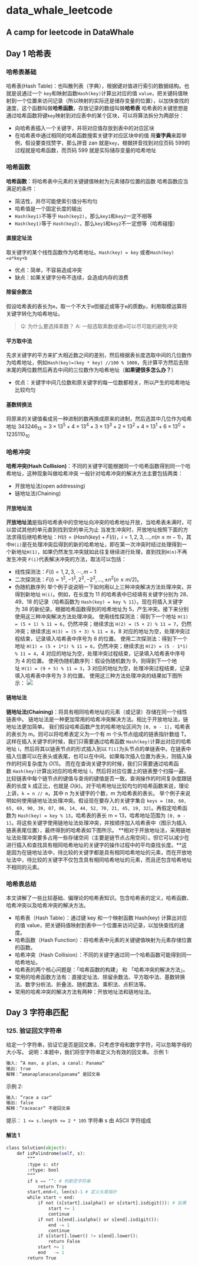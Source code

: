 # data_whale_leetcode
A camp for leetcode in DataWhale
---
## Day 1  哈希表
### 哈希表基础
哈希表(Hash Table)：也叫散列表（字典），根据键对值进行索引的数据结构。也就是说通过一个 `key`和映射函数`Hash(key)`计算出对应的值 `value`，把关键码值映射到一个位置来访问记录（所以映射的实际还是储存变量的位置），以加快查找的速度，这个函数叫做**哈希函数**，存放记录的数组叫做**哈希表**
哈希表的关键思想是通过哈希函数将键`key`映射到对应表中的某个区块，可以将算法拆分为两部分：
- 向哈希表插入一个关键字，并将对应值存放到表中的对应区块
- 在哈希表中通过相同的哈希函数搜索关键字对应区块中的值
用**查字典**来距举例，假设要查找赞字，那么拼音 zan 就是`key`，根据拼音找到对应页码 599的过程就是哈希函数，而页码 599 就是实际储存变量的哈希地址
### 哈希函数
**哈希函数**：将哈希表中元素的关键键值映射为元素储存位置的函数
哈希函数应当满足的条件：
- 简洁性，并尽可能使索引值分布均匀
- 哈希值是一个固定长度的输出
- `Hash(key1)`不等于 `Hash(key2)`，那么`key1`和`key2`一定不相等
- `Hash(key1)`等于 `Hash(key2)`，那么`key1`和`key2`不一定想等（哈希碰撞）
#### 直接定址法
取关键字的某个线性函数作为哈希地址。`Hash(key) = key` 或者`Hash(key) =a*key+b `
- 优点：简单，不容易造成冲突
- 缺点：如果关键字分布不连续，会造成内存的浪费
#### 除留余数法
假设哈希表的表长为`m`，取一个不大于`m`但接近或等于`m`的质数`p`，利用取模运算将关键字转化为哈希地址。
>Q: 为什么要选择素数？
> A: 一般选取素数或者`m`可以尽可能的避免冲突
#### 平方取中法
先求关键字的平方来扩大相近数之间的差别，然后根据表长度选取中间的几位数作为哈希地址，例如`Hash(key)=(key * key) //100 % 1000`，先计算平方然后去除末尾的两位数然后再去中间的三位数作为哈希地址（**如果键很多怎么办？**）
- 优点：关键字中间几位数和原关键字的每一位数都相关，所以产生的哈希地址比较均匀

#### 基数转换法
将原来的关键值看成另一种进制的数再换成原来的进制，然后选其中几位作为哈希地址 
$343246_{13} = 3 \times 13^5 + 4 \times 13^4 + 3 \times 13^3 + 2 \times 13^2 + 4 \times 13^1 + 6 \times 13^0 = 1235110_{10}$
### 哈希冲突
**哈希冲突(Hash Collision)**：不同的关键字可能根据同一个哈希函数得到同一个哈希地址，这种现象叫做哈希冲突
一般针对哈希冲突的解决方法主要包括两类：
- 开放地址法(open addressing)
- 链地址法(Chaining)
#### 开放地址法
**开放地址法**是指将哈希表中的空地址向冲突的哈希地址开放，当哈希表未满时，可以尝试其他的单元直到找到空的单元为止
当发生冲突时，开放地址按照下面的方法求得后继哈希地址：$H(i) = (Hash(key)+F(i))%m$，$i=1,2,3,...,n(n\leq m-1)$，其中`H(i)`是在处理冲突后得到的新的哈希地址，即在第一次冲突时经过处理得到一个新地址`H(1)`，如果仍然发生冲突就如此往复继续进行处理，直到找到`H(n)`不再发生冲突
`F(i)`代表解决冲突的方法，取法可以包括：
- 线性探测法：$F(i)=1,2,3,\cdots,m-1$
- 二次探测法：$F(i) = 1^2, -1^2, 2^2, -2^2, ..., \pm n^2(n \le m / 2)$。
- 伪随机数序列
举个例子说说明一下如何用以上三种冲突解决方法处理冲突，并得到新地址 `H(i)`。例如，在长度为 11 的哈希表中已经填有关键字分别为 28、49、18 的记录（哈希函数为 `Hash(key) = key % 11`）。现在将插入关键字为 38 的新纪录。根据哈希函数得到的哈希地址为 5，产生冲突。接下来分别使用这三种冲突解决方法处理冲突。
使用线性探测法：得到下一个地址 `H(1) = (5 + 1) % 11 = 6`，仍然冲突；继续求出 `H(2) = (5 + 2) % 11 = 7`，仍然冲突；继续求出 `H(3) = (5 + 3) % 11 = 8`，8 对应的地址为空，处理冲突过程结束，记录填入哈希表中序号为 8 的位置。
使用二次探测法：得到下一个地址 `H(1) = (5 + 1*1) % 11 = 6`，仍然冲突；继续求出 `H(2) = (5 - 1*1) % 11 = 4`，4 对应的地址为空，处理冲突过程结束，记录填入哈希表中序号为 4 的位置。
使用伪随机数序列：假设伪随机数为 9，则得到下一个地址 `H(1) = (9 + 5) % 11 = 3`，3 对应的地址为空，处理冲突过程结束，记录填入哈希表中序号为 3 的位置。
使用这三种方法处理冲突的结果如下图所示：
![](/_image/2022-05-16/72fd6d4ad61e0eff4f06e5894e8dc707.png?c=1)
#### 链地址法
**链地址法(Chaining)**：将具有相同哈希地址的元素（或记录）存储在同一个线性链表中。
链地址法是一种更加常用的哈希冲突解决方法。相比于开放地址法，链地址法更加简单。
我们假设哈希函数产生的哈希地址区间为 `[0, m - 1]`，哈希表的表长为 m。则可以将哈希表定义为一个有 m 个头节点组成的链表指针数组 T。
这样在插入关键字的时候，我们只需要通过哈希函数 `Hash(key)`计算出对应的哈希地址 i，然后将其以链表节点的形式插入到以 `T[i]`为头节点的单链表中。在链表中插入位置可以在表头或表尾，也可以在中间。如果每次插入位置为表头，则插入操作的时间复杂度为 $O(1)$。
而在在查询关键字的时候，我们只需要通过哈希函数 `Hash(key)`计算出对应的哈希地址 i，然后将对应位置上的链表整个扫描一遍，比较链表中每个链节点的键值与查询的键值是否一致。查询操作的时间复杂度跟链表的长度 k 成正比，也就是 $O(k)$。对于哈希地址比较均匀的哈希函数来说，理论上讲，`k = n // m`，其中 n 为关键字的个数，m 为哈希表的表长。
举个例子来说明如何使用链地址法处理冲突。假设现在要存入的关键字集合 `keys = [88, 60, 65, 69, 90, 39, 07, 06, 14, 44, 52, 70, 21, 45, 19, 32]`。再假定哈希函数为 `Hash(key) = key % 13`，哈希表的表长 m = 13，哈希地址范围为 `[0, m - 1]`。将这些关键字使用链地址法处理冲突，并按顺序加入哈希表中（图示为插入链表表尾位置），最终得到的哈希表如下图所示。
**相对于开放地址法，采用链地址法处理冲突要多占用一些存储空间（主要是链节点占用空间）。但它可以减少在进行插入和查找具有相同哈希地址的关键字的操作过程中的平均查找长度。**这是因为在链地址法中，待比较的关键字都是具有相同哈希地址的元素，而在开放地址法中，待比较的关键字不仅包含具有相同哈希地址的元素，而且还包含哈希地址不相同的元素。
### 哈希表总结
本文讲解了一些比较基础、偏理论的哈希表知识。包含哈希表的定义，哈希函数、哈希冲突以及哈希冲突的解决方法。
- 哈希表（Hash Table）：通过键 key 和一个映射函数 Hash(key) 计算出对应的值 value，把关键码值映射到表中一个位置来访问记录，以加快查找的速度。
- 哈希函数（Hash Function）：将哈希表中元素的关键键值映射为元素存储位置的函数。
- 哈希冲突（Hash Collision）：不同的关键字通过同一个哈希函数可能得到同一哈希地址。
- 哈希表的两个核心问题是：「哈希函数的构建」 和 「哈希冲突的解决方法」。
- 常用的哈希函数方法有：直接定址法、除留余数法、平方取中法、基数转换法、数字分析法、折叠法、随机数法、乘积法、点积法等。
- 常用的哈希冲突的解决方法有两种：开放地址法和链地址法。




## Day 3 字符串匹配

### 125. 验证回文字符串
给定一个字符串，验证它是否是回文串，只考虑字母和数字字符，可以忽略字母的大小写。
说明：本题中，我们将空字符串定义为有效的回文串。
示例 1:
```python
输入: ”A man, a plan, a canal: Panama“
输出: true
解释：”amanaplanacanalpanama“ 是回文串
```
示例 2:
```python
输入: ”race a car“
输出: false
解释：”raceacar“ 不是回文串
```
提示：
`1 <= s.length <= 2 * 105`
字符串 s 由 ASCII 字符组成

#### 解法 1
```python
class Solution(object):
    def isPalindrome(self, s):
        “””
        :type s: str
        :rtype: bool
        “””
        if s == ‘’: # 判断空字符串
            return True
        start,end=0, len(s)-1 # 定义头尾指针
        while start < end:
            if not (s[start].isalpha() or s[start].isdigit()): # 如果
                start += 1
                continue
            if not (s[end].isalpha() or s[end].isdigit()):
                end -= 1
                continue
            if s[start].lower() != s[end].lower():
                return False
            start += 1
            end   -= 1
        return True
```